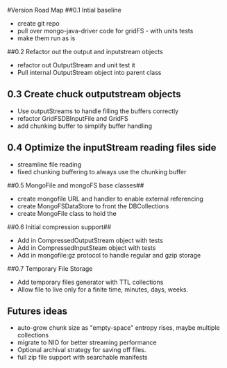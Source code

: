 #Version Road Map
##0.1 Intial baseline
* create git repo
* pull over mongo-java-driver code for gridFS - with units tests
* make them run as is 

##0.2 Refactor out the output and inputstream objects
* refactor out OutputStream and unit test it
* Pull internal OutputStream object into parent class

## 0.3 Create chuck outputstream objects
* Use outputStreams to handle filling the buffers correctly 
* refactor GridFSDBInputFile and GridFS
* add chunking buffer to simplify buffer handling

## 0.4 Optimize the inputStream reading files side 
* streamline file reading
* fixed chunking buffering to always use the chunking buffer

##0.5 MongoFile and mongoFS base classes##
* create mongofile URL and handler to enable external referencing
* create MongoFSDataStore to front the DBCollections
* create MongoFile class to hold the 

##0.6 Initial compression support##
* Add in CompressedOutputStream object with tests
* Add in CompressedInputSteam object with tests
* Add in mongofile:gz protocol to handle regular and gzip storage

##0.7 Temporary File Storage
* Add temporary files generator with TTL collections
* Allow file to live only for a finite time, minutes, days, weeks.

## Futures ideas
* auto-grow chunk size as "empty-space" entropy rises, maybe multiple collections 
* migrate to NIO for better streaming performance
* Optional archival strategy for saving off files.
* full zip file support with searchable manifests
